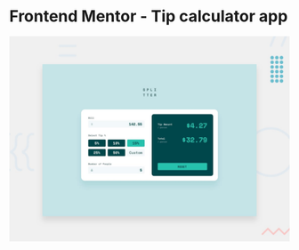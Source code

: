 # Frontend Mentor - Tip calculator app

![Design preview for the Tip calculator app coding challenge](./design/desktop-preview.jpg)

